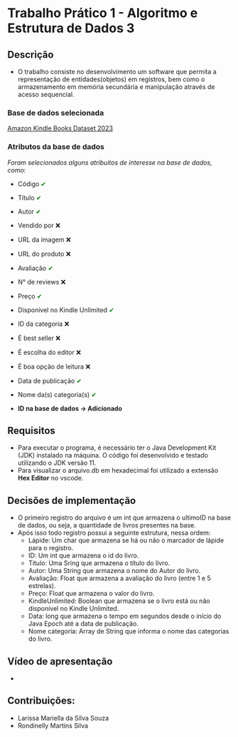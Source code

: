 # Trabalho Prático 1 - Algoritmo e Estrutura de Dados 3

## Descrição
- O trabalho consiste no desenvolvimento um software que permita a representação de entidades(objetos) em registros, bem como o armazenamento em memória secundária e manipulação através de acesso sequencial.

### Base de dados selecionada
[Amazon Kindle Books Dataset 2023](https://www.kaggle.com/datasets/asaniczka/amazon-kindle-books-dataset-2023-130k-books)
  
### Atributos da base de dados
_Foram selecionados alguns atribuitos de interesse na base de dados, como:_
- Código <span style="color:green">&#x2714;</span>
- Título <span style="color:green">&#x2714;</span>
- Autor <span style="color:green">&#x2714;</span>
- Vendido por :x: 
- URL da imagem :x: 
- URL do produto :x: 
- Avaliação <span style="color:green">&#x2714;</span>
- N° de reviews :x: 
- Preço <span style="color:green">&#x2714;</span>
- Disponível no Kindle Unlimited <span style="color:green">&#x2714;</span>
- ID da categoria :x: 
- É best seller :x: 
- É escolha do editor :x: 
- É boa opção de leitura :x: 
- Data de publicação <span style="color:green">&#x2714;</span>
- Nome da(s) categoria(s) <span style="color:green">&#x2714;</span>

- **ID na base de dados &#8594; Adicionado**

## Requisitos
- Para executar o programa, é necessário ter o Java Development Kit (JDK) instalado na máquina. O código foi desenvolvido e testado utilizando o JDK versão 11.
- Para visualizar o arquivo.db em hexadecimal foi utilizado a extensão **Hex Editor** no vscode.

## Decisões de implementação
- O primeiro registro do arquivo é um int que armazena o ultimoID na base de dados, ou seja, a quantidade de livros presentes na base.
- Após isso todo registro possui a seguinte estrutura, nessa ordem:
    - Lápide: Um char que armazena se há ou não o marcador de lápide para o registro.
    - ID: Um int que armazena o id do livro.
    - Título: Uma Sring que armazena o título do livro.
    - Autor: Uma String que armazena o nome do Autor do livro.
    - Avaliação: Float que armazena a avaliação do livro (entre 1 e 5 estrelas).
    - Preço: Float que armazena o valor do livro.
    - KindleUnlimited: Boolean que armazena se o livro está ou não disponível no Kindle Unlimited.
    - Data: long que armazena o tempo em segundos desde o início do Java Epoch até a data de publicação.
    - Nome categoria: Array de String que informa o nome das categorias do livro.

## Vídeo de apresentação
- 

## Contribuições:

- Larissa Mariella da Silva Souza
- Rondinelly Martins Silva

